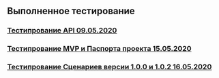 ## Выполненное тестирование
### [Тестипрование API 09.05.2020](https://schstp.github.io/Theater-Platform/api/test/test_09_05_2020)
### [Тестипрование MVP и Паспорта проекта 15.05.2020](https://schstp.github.io/Theater-Platformpassport/tests/test_15_05_2020.md)
### [Тестипрование Сценариев версии 1.0.0 и 1.0.2 16.05.2020](https://schstp.github.io/Theater-Platform/scenarios/tests/test16.05.2020/test.md)
